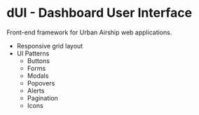# dUI - Dashboard User Interface 

Front-end framework for Urban Airship web applications.

- Responsive grid layout
- UI Patterns
  - Buttons
  - Forms
  - Modals
  - Popovers
  - Alerts
  - Pagination
  - Icons

